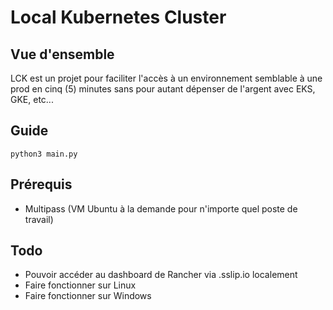 # Local Kubernetes Cluster

## Vue d'ensemble

LCK est un projet pour faciliter l'accès à un environnement semblable à une prod en cinq (5) minutes sans pour autant dépenser de l'argent avec EKS, GKE, etc...

## Guide

```
python3 main.py
```

## Prérequis

- Multipass (VM Ubuntu à la demande pour n'importe quel poste de travail)

## Todo

+ Pouvoir accéder au dashboard de Rancher via <nom-du-cluster>.sslip.io localement
+ Faire fonctionner sur Linux
+ Faire fonctionner sur Windows